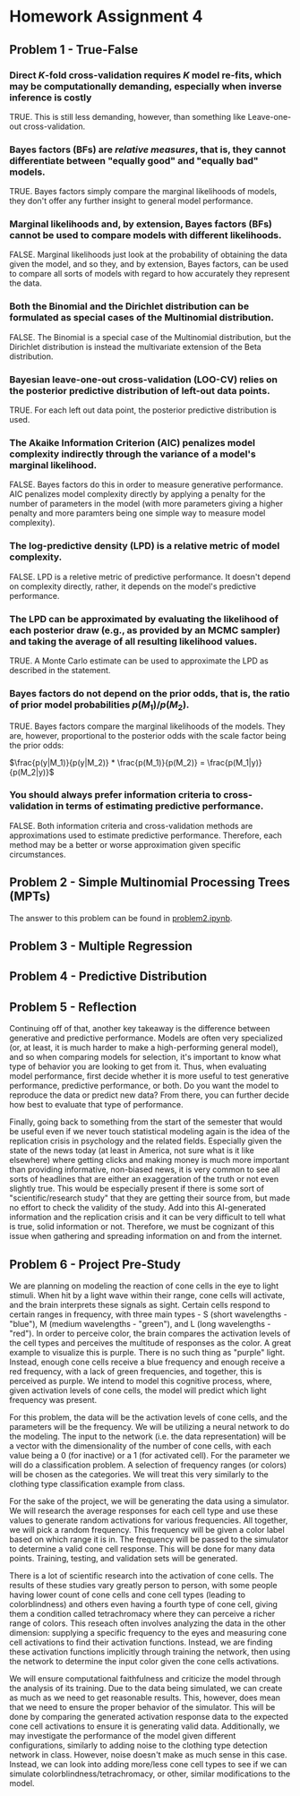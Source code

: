# Homework Assignment 4

## Problem 1 - True-False

### Direct $K$-fold cross-validation requires $K$ model re-fits, which may be computationally demanding, especially when inverse inference is costly

TRUE. This is still less demanding, however, than something like Leave-one-out cross-validation.

### Bayes factors (BFs) are *relative measures*, that is, they cannot differentiate between "equally good" and "equally bad" models.

TRUE. Bayes factors simply compare the marginal likelihoods of models, they don't offer any further insight to general model performance.

### Marginal likelihoods and, by extension, Bayes factors (BFs) cannot be used to compare models with different likelihoods.

FALSE. Marginal likelihoods just look at the probability of obtaining the data given the model, and so they, and by extension, Bayes factors, can be used to compare all sorts of models with regard to how accurately they represent the data.

### Both the Binomial and the Dirichlet distribution can be formulated as special cases of the Multinomial distribution.

FALSE. The Binomial is a special case of the Multinomial distribution, but the Dirichlet distribution is instead the multivariate extension of the Beta distribution.

### Bayesian leave-one-out cross-validation (LOO-CV) relies on the posterior predictive distribution of left-out data points.

TRUE. For each left out data point, the posterior predictive distribution is used.

### The Akaike Information Criterion (AIC) penalizes model complexity indirectly through the variance of a model's marginal likelihood.

FALSE. Bayes factors do this in order to measure generative performance. AIC penalizes model complexity directly by applying a penalty for the number of parameters in the model (with more parameters giving a higher penalty and more paramters being one simple way to measure model complexity).

### The log-predictive density (LPD) is a relative metric of model complexity.

FALSE. LPD is a reletive metric of predictive performance. It doesn't depend on complexity directly, rather, it depends on the model's predictive performance.

### The LPD can be approximated by evaluating the likelihood of each posterior draw (e.g., as provided by an MCMC sampler) and taking the average of all resulting likelihood values.

TRUE. A Monte Carlo estimate can be used to approximate the LPD as described in the statement.

### Bayes factors do not depend on the prior odds, that is, the ratio of prior model probabilities $p(M_1)/p(M_2)$.

TRUE. Bayes factors compare the marginal likelihoods of the models. They are, however, proportional to the posterior odds with the scale factor being the prior odds:

$\frac{p(y|M_1)}{p(y|M_2)} * \frac{p(M_1)}{p(M_2)} = \frac{p(M_1|y)}{p(M_2|y)}$

### You should always prefer information criteria to cross-validation in terms of estimating predictive performance.

FALSE. Both information criteria and cross-validation methods are approximations used to estimate predictive performance. Therefore, each method may be a better or worse approximation given specific circumstances.

## Problem 2 - Simple Multinomial Processing Trees (MPTs)

The answer to this problem can be found in [problem2.ipynb](./problem2.ipynb).

## Problem 3 - Multiple Regression

## Problem 4 - Predictive Distribution

## Problem 5 - Reflection



Continuing off of that, another key takeaway is the difference between generative and predictive performance. Models are often very specialized (or, at least, it is much harder to make a high-performing general model), and so when comparing models for selection, it's important to know what type of behavior you are looking to get from it. Thus, when evaluating model performance, first decide whether it is more useful to test generative performance, predictive performance, or both. Do you want the model to reproduce the data or predict new data? From there, you can further decide how best to evaluate that type of performance.

Finally, going back to something from the start of the semester that would be useful even if we never touch statistical modeling again is the idea of the replication crisis in psychology and the related fields. Especially given the state of the news today (at least in America, not sure what is it like elsewhere) where getting clicks and making money is much more important than providing informative, non-biased news, it is very common to see all sorts of headlines that are either an exaggeration of the truth or not even slightly true. This would be especially present if there is some sort of "scientific/research study" that they are getting their source from, but made no effort to check the validity of the study. Add into this AI-generated information and the replication crisis and it can be very difficult to tell what is true, solid information or not. Therefore, we must be cognizant of this issue when gathering and spreading information on and from the internet.

## Problem 6 - Project Pre-Study

We are planning on modeling the reaction of cone cells in the eye to light stimuli. When hit by a light wave within their range, cone cells will activate, and the brain interprets these signals as sight. Certain cells respond to certain ranges in frequency, with three main types - S (short wavelengths - "blue"), M (medium wavelengths - "green"), and L (long wavelengths - "red"). In order to perceive color, the brain compares the activation levels of the cell types and perceives the multitude of responses as the color. A great example to visualize this is purple. There is no such thing as "purple" light. Instead, enough cone cells receive a blue frequency and enough receive a red frequency, with a lack of green frequencies, and together, this is perceived as purple. We intend to model this cognitive process, where, given activation levels of cone cells, the model will predict which light frequency was present. 

For this problem, the data will be the activation levels of cone cells, and the parameters will be the frequency. We will be utilizing a neural network to do the modeling. The input to the network (i.e. the data representation) will be a vector with the dimensionality of the number of cone cells, with each value being a 0 (for inactive) or a 1 (for activated cell). For the parameter we will do a classification problem. A selection of frequency ranges (or colors) will be chosen as the categories. We will treat this very similarly to the clothing type classification example from class.

For the sake of the project, we will be generating the data using a simulator. We will research the average responses for each cell type and use these values to generate random activations for various frequencies. All together, we will pick a random frequency. This frequency will be given a color label based on which range it is in. The frequency will be passed to the simulator to determine a valid cone cell response. This will be done for many data points. Training, testing, and validation sets will be generated.

There is a lot of scientific research into the activation of cone cells. The results of these studies vary greatly person to person, with some people having lower count of cone cells and cone cell types (leading to colorblindness) and others even having a fourth type of cone cell, giving them a condition called tetrachromacy where they can perceive a richer range of colors. This reseach often involves analyzing the data in the other dimension: supplying a specific frequency to the eyes and measuring cone cell activations to find their activation functions. Instead, we are finding these activation functions implicitly through training the network, then using the network to determine the input color given the cone cells activations. 

We will ensure computational faithfulness and criticize the model through the analysis of its training. Due to the data being simulated, we can create as much as we need to get reasonable results. This, however, does mean that we need to ensure the proper behavior of the simulator. This will be done by comparing the generated activation response data to the expected cone cell activations to ensure it is generating valid data. Additionally, we may investigate the performance of the model given different configurations, similarly to adding noise to the clothing type detection network in class. However, noise doesn't make as much sense in this case. Instead, we can look into adding more/less cone cell types to see if we can simulate colorblindness/tetrachromacy, or other, similar modifications to the model.
